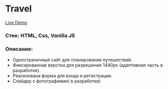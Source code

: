 # Travel
[Live Demo](https://elenero.github.io/travel/index.html)
### Стек: HTML, Css, Vanilla JS
### Описание:
* Одностраничный сайт для планирования путешествий.
* Фиксированная верстка для разрешения 1440px (адаптивная часть в разработке).
* Реализована форма для входа и регистрации.
* Слайдер с фотографиями( в разработке)
